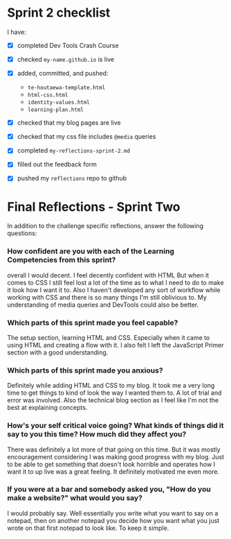 # Sprint 2 checklist

I have:
- [x] completed Dev Tools Crash Course
- [x] checked `my-name.github.io` is live
- [x] added, committed, and pushed:
    - `te-houtaewa-template.html`
    - `html-css.html`
    - `identity-values.html` 
    - `learning-plan.html` 
- [x] checked that my blog pages are live
- [x] checked that my css file includes `@media` queries
- [x] completed `my-reflections-sprint-2.md`
- [x] filled out the feedback form
- [x] pushed my `reflections` repo to github



# Final Reflections - Sprint Two 

In addition to the challenge specific reflections, answer the following questions:

### How confident are you with each of the Learning Competencies from this sprint?

overall I would decent. I feel decently confident with HTML But when it comes to CSS I still feel lost a lot of the time as to what I need to do to make it look how I want it to. Also I haven't developed any sort of workflow while working with CSS and there is so many things I'm still oblivious to. My understanding of media queries and DevTools could also be better.

### Which parts of this sprint made you feel capable?

The setup section, learning HTML and CSS. Especially when it came to using HTML and creating a flow with it. I also felt I left the JavaScript Primer section with a good understanding.

### Which parts of this sprint made you anxious?

Definitely while adding HTML and CSS to my blog. It took me a very long time to get things to kind of look the way I wanted them to. A lot of trial and error was involved. Also the technical blog section as I feel like I'm not the best at explaining concepts. 

### How's your self critical voice going? What kinds of things did it say to you this time? How much did they affect you?

There was definitely a lot more of that going on this time. But it was mostly encouragement considering I was making good progress with my blog. Just to be able to get something that doesn't look horrible and operates how I want it to up live was a great feeling. It definitely motivated me even more. 

### If you were at a bar and somebody asked you, "How do you make a website?" what would you say?

I would probably say. Well essentially you write what you want to say on a notepad, then on another notepad you decide how you want what you just wrote on that first notepad to look like. To keep it simple.
